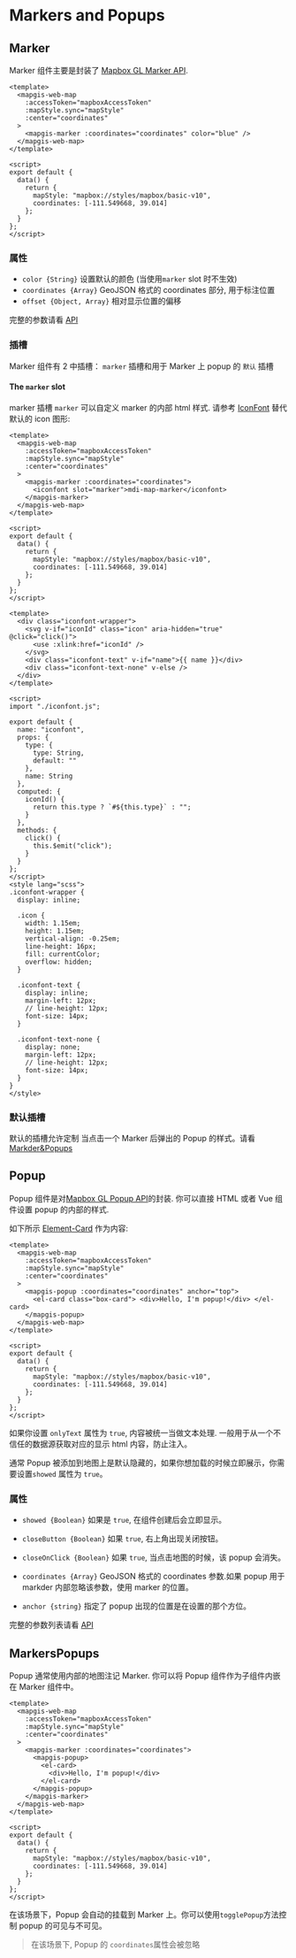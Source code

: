 # Markers and Popups

## Marker

Marker 组件主要是封装了 [Mapbox GL Marker API](https://docs.mapbox.com/mapbox-js/api/#marker).

```vue
<template>
  <mapgis-web-map
    :accessToken="mapboxAccessToken"
    :mapStyle.sync="mapStyle"
    :center="coordinates"
  >
    <mapgis-marker :coordinates="coordinates" color="blue" />
  </mapgis-web-map>
</template>

<script>
export default {
  data() {
    return {
      mapStyle: "mapbox://styles/mapbox/basic-v10",
      coordinates: [-111.549668, 39.014]
    };
  }
};
</script>
```

### 属性

- `color {String}` 设置默认的颜色 (当使用`marker` slot 时不生效)
- `coordinates {Array}` GeoJSON 格式的 coordinates 部分, 用于标注位置
- `offset {Object, Array}` 相对显示位置的偏移

完整的参数请看 [API](/api/marker.md#props)

### 插槽

Marker 组件有 2 中插槽： `marker` 插槽和用于 Marker 上 popup 的 `默认` 插槽

#### The `marker` slot

marker 插槽 `marker` 可以自定义 marker 的内部 html 样式. 请参考 [IconFont](https://www.iconfont.cn/help/detail?spm=a313x.7781069.1998910419.16&helptype=code) 替代默认的 icon 图形:

```vue
<template>
  <mapgis-web-map
    :accessToken="mapboxAccessToken"
    :mapStyle.sync="mapStyle"
    :center="coordinates"
  >
    <mapgis-marker :coordinates="coordinates">
      <iconfont slot="marker">mdi-map-marker</iconfont>
    </mapgis-marker>
  </mapgis-web-map>
</template>

<script>
export default {
  data() {
    return {
      mapStyle: "mapbox://styles/mapbox/basic-v10",
      coordinates: [-111.549668, 39.014]
    };
  }
};
</script>
```

```vue
<template>
  <div class="iconfont-wrapper">
    <svg v-if="iconId" class="icon" aria-hidden="true" @click="click()">
      <use :xlink:href="iconId" />
    </svg>
    <div class="iconfont-text" v-if="name">{{ name }}</div>
    <div class="iconfont-text-none" v-else />
  </div>
</template>

<script>
import "./iconfont.js";

export default {
  name: "iconfont",
  props: {
    type: {
      type: String,
      default: ""
    },
    name: String
  },
  computed: {
    iconId() {
      return this.type ? `#${this.type}` : "";
    }
  },
  methods: {
    click() {
      this.$emit("click");
    }
  }
};
</script>
<style lang="scss">
.iconfont-wrapper {
  display: inline;

  .icon {
    width: 1.15em;
    height: 1.15em;
    vertical-align: -0.25em;
    line-height: 16px;
    fill: currentColor;
    overflow: hidden;
  }

  .iconfont-text {
    display: inline;
    margin-left: 12px;
    // line-height: 12px;
    font-size: 14px;
  }

  .iconfont-text-none {
    display: none;
    margin-left: 12px;
    // line-height: 12px;
    font-size: 14px;
  }
}
</style>
```

### 默认插槽

默认的插槽允许定制 当点击一个 Marker 后弹出的 Popup 的样式。请看 [Markder&Popups](#MarkersPopups)

## Popup

Popup 组件是对[Mapbox GL Popup API](https://docs.mapbox.com/mapbox-gl-js/api/#popup)的封装.
你可以直接 HTML 或者 Vue 组件设置 popup 的内部的样式.

如下所示 [Element-Card](https://element.eleme.cn/#/zh-CN/component/card) 作为内容:

```vue
<template>
  <mapgis-web-map
    :accessToken="mapboxAccessToken"
    :mapStyle.sync="mapStyle"
    :center="coordinates"
  >
    <mapgis-popup :coordinates="coordinates" anchor="top">
      <el-card class="box-card"> <div>Hello, I'm popup!</div> </el-card>
    </mapgis-popup>
  </mapgis-web-map>
</template>

<script>
export default {
  data() {
    return {
      mapStyle: "mapbox://styles/mapbox/basic-v10",
      coordinates: [-111.549668, 39.014]
    };
  }
};
</script>
```

如果你设置 `onlyText` 属性为 `true`, 内容被统一当做文本处理. 一般用于从一个不信任的数据源获取对应的显示 html 内容，防止注入。

通常 Popup 被添加到地图上是默认隐藏的，如果你想加载的时候立即展示，你需要设置`showed` 属性为 `true`。

### 属性

- `showed {Boolean}` 如果是 `true`, 在组件创建后会立即显示。

- `closeButton {Boolean}` 如果 `true`, 右上角出现关闭按钮。

- `closeOnClick {Boolean}` 如果 `true`, 当点击地图的时候，该 popup 会消失。

- `coordinates {Array}` GeoJSON 格式的 coordinates 参数.如果 popup 用于 markder 内部忽略该参数，使用 marker 的位置。

- `anchor {string}` 指定了 popup 出现的位置是在设置的那个方位。

完整的参数列表请看 [API](/api/popup.md#props)

## MarkersPopups

Popup 通常使用内部的地图注记 Marker. 你可以将 Popup 组件作为子组件内嵌在 Marker 组件中。

```vue
<template>
  <mapgis-web-map
    :accessToken="mapboxAccessToken"
    :mapStyle.sync="mapStyle"
    :center="coordinates"
  >
    <mapgis-marker :coordinates="coordinates">
      <mapgis-popup>
        <el-card>
          <div>Hello, I'm popup!</div>
        </el-card>
      </mapgis-popup>
    </mapgis-marker>
  </mapgis-web-map>
</template>

<script>
export default {
  data() {
    return {
      mapStyle: "mapbox://styles/mapbox/basic-v10",
      coordinates: [-111.549668, 39.014]
    };
  }
};
</script>
```

在该场景下，Popup 会自动的挂载到 Marker 上。你可以使用`togglePopup`方法控制 popup 的可见与不可见。

> 在该场景下, Popup 的 `coordinates`属性会被忽略
